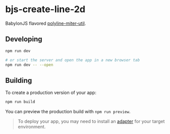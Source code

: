 # bjs-create-line-2d

BabylonJS flavored [polyline-miter-util].

## Developing

```bash
npm run dev

# or start the server and open the app in a new browser tab
npm run dev -- --open
```

## Building

To create a production version of your app:

```bash
npm run build
```

You can preview the production build with `npm run preview`.

> To deploy your app, you may need to install an [adapter](https://kit.svelte.dev/docs/adapters) for your target environment.

[polyline-miter-util]: https://github.com/mattdesl/polyline-miter-util

